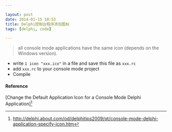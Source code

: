 ```yaml
---

layout: post
date: 2014-01-15 10:53
title: Delphi控制台程序添加图标
tags: [delphi, code]

---
```




> all console mode applications have the same icon (depends on the Windows version).

- write `1 icon "xxx.ico"` in a file and save this file as `xxx.rc`
- add `xxx.rc` to your console mode project
- Compile


#### Reference

[Change the Default Application Icon for a Console Mode Delphi Application][^1]


[^1]: http://delphi.about.com/od/delphitips2009/qt/console-mode-delphi-application-specify-icon.htm
